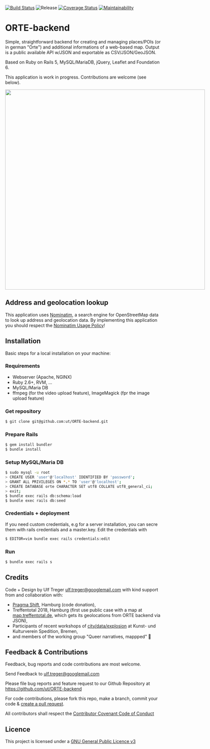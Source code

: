 [![Build Status](https://travis-ci.org/ut/ORTE-backend.svg?branch=main)](https://travis-ci.org/ut/ORTE-backend) ![Release](https://img.shields.io/badge/tag-v0.5-blue.svg) [![Coverage Status](https://coveralls.io/repos/github/ut/ORTE-backend/badge.svg?branch=main)](https://coveralls.io/github/ut/ORTE-backend?branch=main) [![Maintainability](https://api.codeclimate.com/v1/badges/ab3d16e763664a942d72/maintainability)](https://codeclimate.com/github/ut/ORTE-backend/maintainability)


# ORTE-backend

Simple, straightforward backend for creating and managing places/POIs (or in german "Orte") and additional informations of a web-based map. Output is a public available API w/JSON and exportable as CSV/JSON/GeoJSON.

Based on Ruby on Rails 5, MySQL/MariaDB, jQuery, Leaflet and Foundation 6.

This application is work in progress. Contributions are welcome (see below).

<img src="https://raw.githubusercontent.com/ut/ORTE-backend/main/app/assets/images/ORTE-sample-map2-overview.jpg" style="max-width: 640px" width="640" />

## Address and geolocation lookup

This application uses [Nominatim](https://nominatim.openstreetmap.org/), a search engine for OpenStreetMap data to look up address and geolocation data. By implementing this application you should respect the [Nominatim Usage Policy](https://operations.osmfoundation.org/policies/nominatim/)!

## Installation

Basic steps for a local installation on your machine:

### Requirements

* Webserver (Apache, NGINX)
* Ruby 2.6+, RVM, ...
* MySQL/Maria DB
* ffmpeg (for the video upload feature), ImageMagick (fpr the image upload feature)

### Get repository

```bash
$ git clone git@github.com:ut/ORTE-backend.git
```
### Prepare Rails

```bash
$ gem install bundler
$ bundle install
```

### Setup MySQL/Maria DB

```bash
$ sudo mysql -u root
> CREATE USER 'user'@'localhost' IDENTIFIED BY 'password';
> GRANT ALL PRIVILEGES ON *.* TO 'user'@'localhost';
> CREATE DATABASE orte CHARACTER SET utf8 COLLATE utf8_general_ci;
> exit;
$ bundle exec rails db:schema:load
$ bundle exec rails db:seed
```

### Credentials + deployment

If you need custom credentials, e.g for a server installation, you can secre them with rails credentials and a master.key. Edit the credentials with

```bash
$ EDITOR=vim bundle exec rails credentials:edit
```



### Run

```bash
$ bundle exec rails s
```

## Credits

Code + Design by Ulf Treger <ulf.treger@googlemail.com> with kind support from and collaboration with:

* [Pragma Shift](https://www.pragma-shift.net/), Hamburg (code donation),
* Treffentotal 2018, Hamburg (first use public case with a map at [map.treffentotal.de](https://map.treffentotal.de), which gets its geolocations from ORTE backend via JSON),
* Participants of recent workshops of [city/data/explosion](https://citydataexplosion.tumblr.com/) at Kunst- und Kulturverein Spedition, Bremen,
* and members of the working group "Queer narratives, mappped" 💖

## Feedback & Contributions

Feedback, bug reports and code contributions are most welcome.

Send Feedback to ulf.treger@googlemail.com

Please file bug reports and feature request to our Github Repository at https://github.com/ut/ORTE-backend

For code contributions, please fork this repo, make a branch, commit your code & [create a pull request](https://help.github.com/en/articles/creating-a-pull-request).

All contributors shall respect the [Contributor Covenant Code of Conduct](https://github.com/ut/ORTE-backend/blob/main/CODE_OF_CONDUCT.md)


## Licence

This project is licensed under a [GNU General Public Licence v3](https://github.com/ut/ORTE-backend/blob/master/LICENSE)
